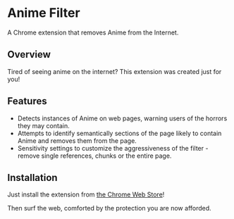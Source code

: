 Anime Filter
================================
A Chrome extension that removes Anime from the Internet.


Overview
--------------------------
Tired of seeing anime on the internet? This extension was created just for you!


Features
--------------------------

* Detects instances of Anime on web pages, warning users of the horrors they may contain.
* Attempts to identify semantically sections of the page likely to contain Anime and removes them from the page.
* Sensitivity settings to customize the aggressiveness of the filter - remove single references, chunks or the entire page.


Installation
--------------------------

Just install the extension from [the Chrome Web
Store](https://chrome.google.com/webstore/detail/lhondapiaknegjpellpodegmeonigjic)!

Then surf the web, comforted by the protection you are now afforded.

